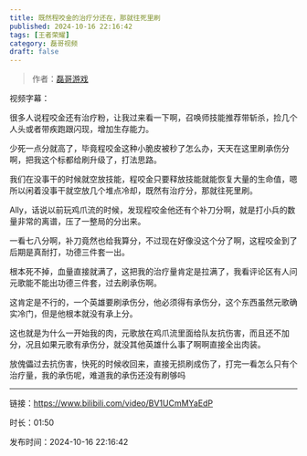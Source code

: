 ```yaml
---
title: 既然程咬金的治疗分还在，那就往死里刷
published: 2024-10-16 22:16:42
tags: [王者荣耀]
category: 磊哥视频
draft: false
---
```



> 作者：[磊哥游戏](https://space.bilibili.com/268941858?spm_id_from=333.788.upinfo.head.click)

视频字幕：

很多人说程咬金还有治疗粉，让我过来看一下啊，召唤师技能推荐带斩杀，捡几个人头或者带疾跑跟闪现，增加生存能力。

少死一点分就高了，毕竟程咬金这种小脆皮被秒了怎么办，天天在这里刷承伤分啊，把我这个标都给刷升级了，打法思路。

我们在没事干的时候就空放技能，程咬金只要释放技能就能恢复大量的生命值，嗯所以闲着没事干就空放几个堆点冷却，既然有治疗分，那就往死里刷。

Ally，话说以前玩鸡爪流的时候，发现程咬金他还有个补刀分啊，就是打小兵的数量非常的离谱，压了一整局的分出来。

一看七八分啊，补刀竟然也给我算分，不过现在好像没这个分了啊，这程咬金到了后期是真耐打，功德三件套一出。

根本死不掉，血量直接就满了，这把我的治疗量肯定是拉满了，我看评论区有人问元歌能不能出功德三件套，过去刷承伤啊。

这肯定是不行的，一个英雄要刷承伤分，他必须得有承伤分，这个东西虽然元歌确实冷门，但是他根本就没有承上分。

这也就是为什么一开始我的肉，元歌放在鸡爪流里面给队友抗伤害，而且还不加分，况且如果元歌有承伤分，就没其他英雄什么事了啊啊直接全出肉装。

放傀儡过去抗伤害，快死的时候收回来，直接无损刷成伤了，打完一看怎么只有个治疗量，我的承伤呢，难道我的承伤还没有刷够吗

---

链接：https://www.bilibili.com/video/BV1UCmMYaEdP

时长：01:50

发布时间：2024-10-16 22:16:42
